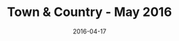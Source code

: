 ---
title: Town & Country - May 2016
date: 2016-04-17
summary_markdown: |
  Assael Forever Bangles featured in Town & Country, May 2016. The Forever Bangles are available Exclusively at Neiman Marcus. Japanese Akoya Pearl Bangles, with or without pave diamonds. ​​
featured_image: /uploads/2016-04-17.jpg
---